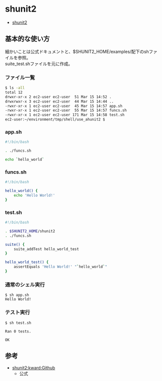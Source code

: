 # shunit2

- [shunit2](#shunit2)

## 基本的な使い方

細かいことは公式ドキュメントと、$SHUNIT2_HOME/examples/配下のshファイルを参照。  
suite_test.shファイルを元に作成。

### ファイル一覧

``` bash
$ ls -all
total 12
drwxr-xr-x 2 ec2-user ec2-user  51 Mar 15 14:52 .
drwxrwxr-x 3 ec2-user ec2-user  44 Mar 15 14:44 ..
-rwxr-xr-x 1 ec2-user ec2-user  45 Mar 15 14:57 app.sh
-rwxr-xr-x 1 ec2-user ec2-user  55 Mar 15 14:57 funcs.sh
-rwxr-xr-x 1 ec2-user ec2-user 171 Mar 15 14:58 test.sh
ec2-user:~/environment/tmp/shell/use_ahunit2 $ 
```

### app.sh

``` bash
#!/bin/bash

. ./funcs.sh

echo `hello_world`
```

### funcs.sh

``` bash
#!/bin/bash

hello_world() {
    echo 'Hello World!'
}
```

### test.sh

``` bash
#!/bin/bash

. $SHUNIT2_HOME/shunit2
. ./funcs.sh

suite() {
    suite_addTest hello_world_test
}

hello_world_test() {
    assertEquals 'Hello World!' "`hello_world`"
}
```

### 通常のシェル実行

``` shell
$ sh app.sh
Hello World!
```

### テスト実行

``` shell
$ sh test.sh

Ran 0 tests.

OK
```

## 参考

- [shunit2:kward:Github](https://github.com/kward/shunit2)
    - 公式